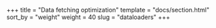 +++
title = "Data fetching optimization"
template = "docs/section.html"
sort_by = "weight"
weight = 40
slug = "dataloaders"
+++